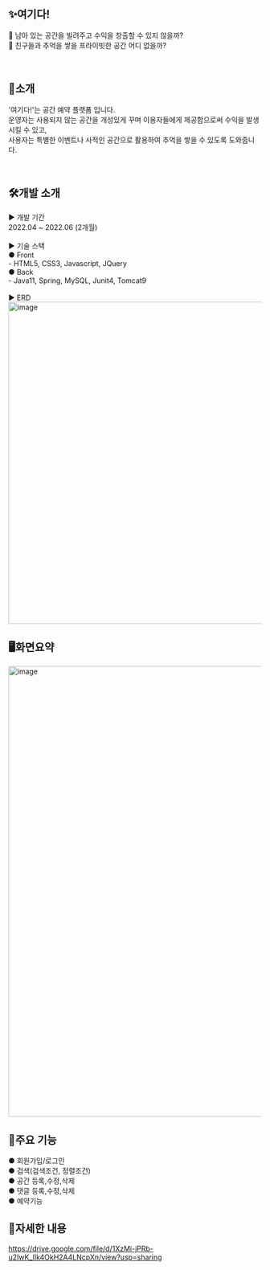 ✨여기다!
--
🤔 남아 있는 공간을 빌려주고 수익을 창출할 수 있지 않을까?<br>
🥺 친구들과 추억을 쌓을 프라이빗한 공간 어디 없을까?<br>

<br>

🎤소개
--
'여기다!'는 공간 예약 플랫폼 입니다.<br>
운영자는 사용되지 않는 공간을 개성있게 꾸며 이용자들에게 제공함으로써 수익을 발생시킬 수 있고,<br>
사용자는 특별한 이벤트나 사적인 공간으로 활용하여 추억을 쌓을 수 있도록 도와줍니다.<br>

<br>

🛠️개발 소개
--
 ▶ 개발 기간<br>
 2022.04 ~ 2022.06 (2개월)<br><br>
 ▶ 기술 스택<br>
   ● Front<br>
    - HTML5, CSS3, Javascript, JQuery<br>
   ● Back<br>
    - Java11, Spring, MySQL, Junit4, Tomcat9<br><br>
 ▶ ERD<br>
 <img width="641" alt="image" src="https://user-images.githubusercontent.com/53562331/176169199-2f534319-9d4f-42fe-a038-8de4c15bc31a.png">
<br>

🖥️화면요약
--
<img width="897" alt="image" src="https://user-images.githubusercontent.com/53562331/176169527-43f44672-7462-4b14-9ff3-f80faf484fc9.png">

<br>

📌주요 기능
--
● 회원가입/로그인<br>
● 검색(검색조건, 정렬조건)<br>
● 공간 등록,수정,삭제<br>
● 댓글 등록,수정,삭제<br>
● 예약기능<br>


📑자세한 내용
--
https://drive.google.com/file/d/1XzMi-jPRb-u2IwK_Ilk4OkH2A4LNcpXn/view?usp=sharing


